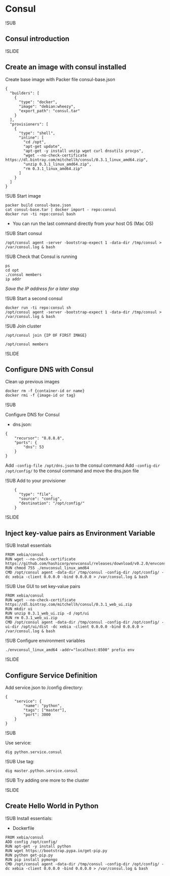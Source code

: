 # Consul

!SUB
## Consul introduction


!SLIDE
## Create an image with consul installed

Create base image with Packer file consul-base.json

```
{
  "builders": [
    {
      "type": "docker",
      "image": "debian:wheezy",
      "export_path": "consul.tar"
    }
  ],
  "provisioners": [
    {
      "type": "shell",
      "inline": [
        "cd /opt",
        "apt-get update",
        "apt-get -y install unzip wget curl dnsutils procps",
        "wget --no-check-certificate https://dl.bintray.com/mitchellh/consul/0.3.1_linux_amd64.zip",
        "unzip 0.3.1_linux_amd64.zip",
        "rm 0.3.1_linux_amd64.zip"
      ]
    }
  ]
}
```

!SUB
Start image

```
packer build consul-base.json
cat consul-base.tar | docker import - repo:consul
docker run -ti repo:consul bash
```

- You can run the last command directly from your host OS (Mac OS)

!SUB
Start consul

```
/opt/consul agent -server -bootstrap-expect 1 -data-dir /tmp/consul > /var/consul.log & bash
```

!SUB
Check that Consul is running

```
ps
cd opt
./consul members
ip addr

```

_Save the IP address for a later step_

!SUB
Start a second consul

```
docker run -ti repo:consul sh
/opt/consul agent -server -bootstrap-expect 1 -data-dir /tmp/consul > /var/consul.log & bash
```


!SUB
Join cluster

```
/opt/consul join {IP OF FIRST IMAGE}
```

```
/opt/consul members
```

!SLIDE
## Configure DNS with Consul

Clean up previous images
```
docker rm -f {container-id or name}
docker rmi -f {image-id or tag}
```

!SUB

Configure DNS for Consul

- dns.json:
```
{
	"recursor": "8.8.8.8",
	"ports": {
		"dns": 53
	}
}
```
Add `-config-file /opt/dns.json` to the consul command
Add `-config-dir /opt/config/` to the consul command and move the dns.json file

!SUB
Add to your provisioner
```
    {
      "type": "file",
      "source": "config",
      "destination": "/opt/config/"
    }
```

!SLIDE
## Inject key-value pairs as Environment Variable

!SUB
Install essentials

```
FROM xebia/consul
RUN wget --no-check-certificate https://github.com/hashicorp/envconsul/releases/download/v0.2.0/envconsul_linux_amd64
RUN chmod 755 ./envconsul_linux_amd64
CMD /opt/consul agent -data-dir /tmp/consul -config-dir /opt/config/ -dc xebia -client 0.0.0.0 -bind 0.0.0.0 > /var/consul.log & bash
```

!SUB
Use GUI to set key-value pairs

```
FROM xebia/consul
RUN wget --no-check-certificate https://dl.bintray.com/mitchellh/consul/0.3.1_web_ui.zip
RUN mkdir ui
RUN unzip 0.3.1_web_ui.zip -d /opt/ui
RUN rm 0.3.1_web_ui.zip
CMD /opt/consul agent -data-dir /tmp/consul -config-dir /opt/config/ -ui-dir /opt/ui/dist -dc xebia -client 0.0.0.0 -bind 0.0.0.0 > /var/consul.log & bash
```

!SUB
Configure environment variables

```
./envconsul_linux_amd64 -addr="localhost:8500" prefix env
```

!SLIDE
## Configure Service Definition

Add service.json to /config directory:

```
{
    "service": {
        "name": "python",
        "tags": ["master"],
        "port": 3000
    }
}
```

!SUB

Use service:

```
dig python.service.consul
```

!SUB
Use tag:

```
dig master.python.service.consul
```

!SUB
Try adding one more to the cluster

!SLIDE
## Create Hello World in Python

!SUB
Install essentials:

- Dockerfile
```
FROM xebia/consul
ADD config /opt/config/
RUN apt-get -y install python
RUN wget https://bootstrap.pypa.io/get-pip.py
RUN python get-pip.py
RUN pip install pymongo
CMD /opt/consul agent -data-dir /tmp/consul -config-dir /opt/config/ -dc xebia -client 0.0.0.0 -bind 0.0.0.0 > /var/consul.log & bash
```